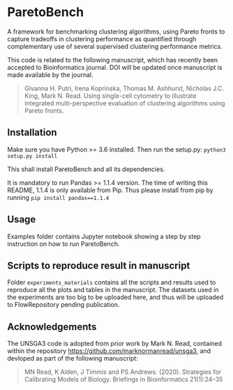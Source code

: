 # ParetoBench
A framework for benchmarking clustering algorithms, using Pareto fronts to capture tradeoffs in clustering performance as quantified through complementary use of several supervised clustering performance metrics. 

This code is related to the following manuscript, which has recently been accepted to Bioinformatics journal. DOI will be updated once manuscript is made available by the journal.

> Givanna H. Putri, Irena Koprinska, Thomas M. Ashhurst, Nicholas J.C. King, Mark N. Read. Using single-cell cytometry to illustrate integrated
multi-perspective evaluation of clustering algorithms using Pareto fronts. 

## Installation
Make sure you have Python >= 3.6 installed.
Then run the setup.py: `python3 setup.py install`

This shall install ParetoBench and all its dependencies.

It is mandatory to run Pandas >= 1.1.4 version.
The time of writing this README, 1.1.4 is only available from Pip. 
Thus please install from pip by running `pip install pandas==1.1.4`


## Usage
Examples folder contains Jupyter notebook showing a step by step instruction on how to run ParetoBench.


## Scripts to reproduce result in manuscript
Folder `experiments_materials` contains all the scripts and results used to reproduce all the plots and tables in the manuscript. 
The datasets used in the experiments are too big to be uploaded here, and thus will be uploaded to FlowRepository pending publication.

## Acknowledgements

The UNSGA3 code is adopted from prior work by Mark N. Read, contained within the repository https://github.com/marknormanread/unsga3, and devloped as part of the following manuscript:

> MN Read, K Alden, J Timmis and PS Andrews. (2020). Strategies for Calibrating Models of Biology. Briefings in Bioinformatics 21(1):24–35
